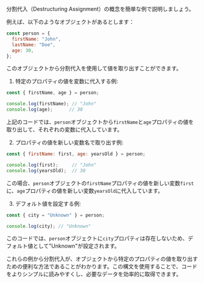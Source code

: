 分割代入（Destructuring Assignment）の概念を簡単な例で説明しましょう。

例えば、以下のようなオブジェクトがあるとします：

```javascript
const person = {
  firstName: "John",
  lastName: "Doe",
  age: 30,
};
```

このオブジェクトから分割代入を使用して値を取り出すことができます。

1. 特定のプロパティの値を変数に代入する例:

```javascript
const { firstName, age } = person;

console.log(firstName); // "John"
console.log(age);      // 30
```

上記のコードでは、`person`オブジェクトから`firstName`と`age`プロパティの値を取り出して、それぞれの変数に代入しています。

2. プロパティの値を新しい変数名で取り出す例:

```javascript
const { firstName: first, age: yearsOld } = person;

console.log(first);     // "John"
console.log(yearsOld);  // 30
```

この場合、`person`オブジェクトの`firstName`プロパティの値を新しい変数`first`に、`age`プロパティの値を新しい変数`yearsOld`に代入しています。

3. デフォルト値を設定する例:

```javascript
const { city = "Unknown" } = person;

console.log(city); // "Unknown"
```

このコードでは、`person`オブジェクトに`city`プロパティは存在しないため、デフォルト値として"Unknown"が設定されます。

これらの例から分割代入が、オブジェクトから特定のプロパティの値を取り出すための便利な方法であることがわかります。この構文を使用することで、コードをよりシンプルに読みやすくし、必要なデータを効率的に取得できます。
